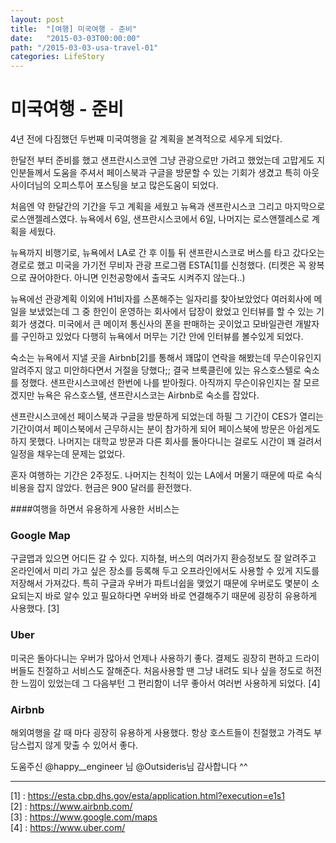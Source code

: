 ```yaml
---
layout: post
title:  "[여행] 미국여행 - 준비"
date:   "2015-03-03T00:00:00"
path: "/2015-03-03-usa-travel-01"
categories: LifeStory
---
```

# 미국여행 - 준비


4년 전에 다짐했던 두번째 미국여행을 갈 계획을 본격적으로 세우게 되었다.

한달전 부터 준비를 했고 샌프란시스코엔 그냥 관광으로만 가려고 했었는데 고맙게도 지인분들께서 도움을 주셔서 페이스북과 구글을 방문할 수 있는 기회가 생겼고 특히 아웃사이더님의 오피스투어 포스팅을 보고 많은도움이 되었다.

처음엔 약 한달간의 기간을 두고 계획을 세웠고 뉴욕과 샌프란시스코 그리고 마지막으로 로스앤젤레스였다. 뉴욕에서 6일, 샌프란시스코에서 6일, 나머지는 로스앤젤레스로 계획을 세웠다.

뉴욕까지 비행기로, 뉴욕에서 LA로 간 후 이틀 뒤 샌프란시스코로 버스를 타고 갔다오는 경로로 했고 미국을 가기전 무비자 관광 프로그램 ESTA[1]를 신청했다. (티켓은 꼭 왕복으로 끊어야한다. 아니면 인천공항에서 출국도 시켜주지 않는다..)

뉴욕에선 관광계획 이외에 H1비자를 스폰해주는 일자리를 찾아보았었다 여러회사에 메일을 보냈었는데 그 중 한인이 운영하는 회사에서 답장이 왔었고 인터뷰를 할 수 있는 기회가 생겼다. 미국에서 큰 메이저 통신사의 폰을 판매하는 곳이었고 모바일관련 개발자를 구인하고 있었다 다행히 뉴욕에서 머무는 기간 안에 인터뷰를 볼수있게 되었다.

숙소는 뉴욕에서 지낼 곳을 Airbnb[2]를 통해서 꽤많이 연락을 해봤는데 무슨이유인지 알려주지 않고 미안하다면서 거절을 당했다;; 결국 브룩클린에 있는 유스호스텔로 숙소를 정했다. 샌프란시스코에선 한번에 나를 받아줬다. 아직까지 무슨이유인지는 잘 모르겠지만 뉴욕은 유스호스텔, 샌프란시스코는 Airbnb로 숙소를 잡았다.

샌프란시스코에선 페이스북과 구글을 방문하게 되었는데 하필 그 기간이 CES가 열리는 기간이여서 페이스북에서 근무하시는 분이 참가하게 되어 페이스북에 방문은 아쉽게도 하지 못했다. 나머지는 대학교 방문과 다른 회사를 돌아다니는 걸로도 시간이 꽤 걸려서 일정을 채우는데 문제는 없었다.

혼자 여행하는 기간은 2주정도. 나머지는 친척이 있는 LA에서 머물기 때문에 따로 숙식 비용을 잡지 않았다. 현금은 900 달러를 환전했다.

####여행을 하면서 유용하게 사용한 서비스는

### Google Map
구글맵과 있으면 어디든 갈 수 있다. 지하철, 버스의 여러가지 환승정보도 잘 알려주고 온라인에서 미리 가고 싶은 장소를 등록해 두고 오프라인에서도 사용할 수 있게 지도를 저장해서 가져갔다. 특히 구글과 우버가 파트너쉽을 맺었기 때문에 우버로도 몇분이 소요되는지 바로 알수 있고 필요하다면 우버와 바로 연결해주기 때문에 굉장히 유용하게 사용했다. [3]

### Uber
미국은 돌아다니는 우버가 많아서 언제나 사용하기 좋다. 결제도 굉장히 편하고 드라이버들도 친절하고 서비스도 잘해준다. 처음사용할 땐 그냥 내려도 되나 싶을 정도로 허전한 느낌이 있었는데 그 다음부턴 그 편리함이 너무 좋아서 여러번 사용하게 되었다. [4]

### Airbnb
해외여행을 갈 때 마다 굉장히 유용하게 사용했다. 항상 호스트들이 친절했고 가격도 부담스럽지 않게 맞출 수 있어서 좋다.

도움주신 @happy__engineer 님 @Outsideris님 감사합니다 ^^

---

[1] : https://esta.cbp.dhs.gov/esta/application.html?execution=e1s1 <br/>
[2] : https://www.airbnb.com/ <br/>
[3] : https://www.google.com/maps <br/>
[4] : https://www.uber.com/ <br/>